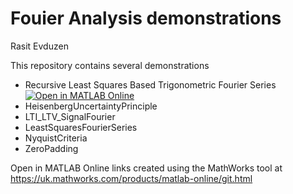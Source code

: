 # Fouier Analysis demonstrations
Rasit Evduzen

This repository contains several demonstrations

* Recursive Least Squares Based Trigonometric Fourier Series  [![Open in MATLAB Online](https://www.mathworks.com/images/responsive/global/open-in-matlab-online.svg)](https://matlab.mathworks.com/open/github/v1?repo=mikecroucher/FourierAnalysis&file=RecursiveLeastSquaresFourierSeries/RLSFourier.mlx)
* HeisenbergUncertaintyPrinciple
* LTI_LTV_SignalFourier
* LeastSquaresFourierSeries
* NyquistCriteria
* ZeroPadding

Open in MATLAB Online links created using the MathWorks tool at https://uk.mathworks.com/products/matlab-online/git.html 
